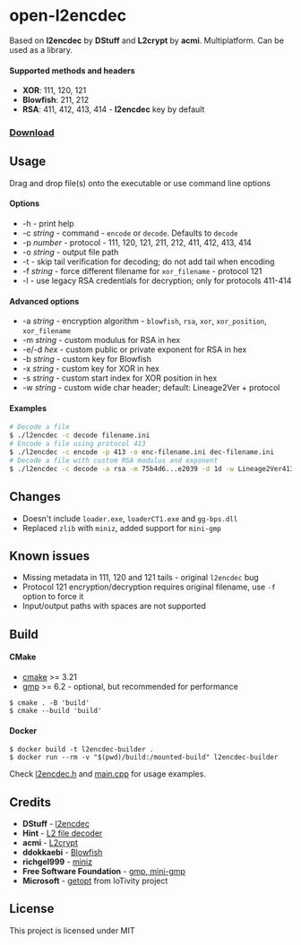# open-l2encdec
Based on **l2encdec** by **DStuff** and **L2crypt** by **acmi**. Multiplatform. Can be used as a library.

#### Supported methods and headers
- **XOR**: 111, 120, 121
- **Blowfish**: 211, 212
- **RSA**: 411, 412, 413, 414 - **l2encdec** key by default

### [Download](https://github.com/ritsuwastaken/open-l2encdec/releases/latest)

## Usage
Drag and drop file(s) onto the executable or use command line options

#### Options
- -h - print help
- -c *string* - command - `encode` or `decode`. Defaults to `decode`
- -p *number* - protocol - 111, 120, 121, 211, 212, 411, 412, 413, 414
- -o *string* - output file path
- -t - skip tail verification for decoding; do not add tail when encoding
- -f *string* - force different filename for `xor_filename` - protocol 121
- -l - use legacy RSA credentials for decryption; only for protocols 411-414

#### Advanced options
- -a *string* - encryption algorithm - `blowfish`, `rsa`, `xor`, `xor_position`, `xor_filename`
- -m *string* - custom modulus for RSA in hex
- -e/-d *hex* - custom public or private exponent for RSA in hex
- -b *string* - custom key for Blowfish
- -x *string* - custom key for XOR in hex
- -s *string* - custom start index for XOR position in hex
- -w *string* - custom wide char header; default: Lineage2Ver + protocol

#### Examples
```bash
# Decode a file
$ ./l2encdec -c decode filename.ini
# Encode a file using protocol 413
$ ./l2encdec -c encode -p 413 -o enc-filename.ini dec-filename.ini
# Decode a file with custom RSA modulus and exponent
$ ./l2encdec -c decode -a rsa -m 75b4d6...e2039 -d 1d -w Lineage2Ver413 -o dec-filename.ini filename.ini
```

## Changes
- Doesn't include `loader.exe`, `loaderCT1.exe` and `gg-bps.dll`
- Replaced `zlib` with `miniz`, added support for `mini-gmp`

## Known issues
- Missing metadata in 111, 120 and 121 tails - original `l2encdec` bug
- Protocol 121 encryption/decryption requires original filename, use `-f` option to force it
- Input/output paths with spaces are not supported

## Build
#### CMake
- [cmake](https://cmake.org/download/) >= 3.21
- [gmp](https://gmplib.org/) >= 6.2 - optional, but recommended for performance
```shell
$ cmake . -B 'build'
$ cmake --build 'build'
```
#### Docker
```shell
$ docker build -t l2encdec-builder .  
$ docker run --rm -v "$(pwd)/build:/mounted-build" l2encdec-builder
```
Check [l2encdec.h](https://github.com/ritsuwastaken/open-l2encdec/blob/main/include/l2encdec.h) and [main.cpp](https://github.com/ritsuwastaken/open-l2encdec/blob/main/src/main.cpp) for usage examples.

## Credits
- **DStuff** - [l2encdec](https://web.archive.org/web/20111021065705/http://dstuff.luftbrandzlung.org/l2.php)
- **Hint** - [L2 file decoder](https://archive.ph/i7GPD)
- **acmi** - [L2crypt](https://github.com/acmi/L2crypt)
- **ddokkaebi** - [Blowfish](https://github.com/ddokkaebi/Blowfish)
- **richgel999** - [miniz](https://github.com/richgel999/miniz)
- **Free Software Foundation** - [gmp, mini-gmp](https://gmplib.org/)
- **Microsoft** - [getopt](https://github.com/iotivity/iotivity) from IoTivity project

## License
This project is licensed under MIT
